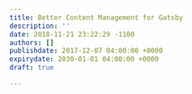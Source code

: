 ```yaml
---
title: Better Content Management for Gatsby
description: ''
date: 2018-11-21 23:22:29 -1100
authors: []
publishdate: 2017-12-07 04:00:00 +0000
expirydate: 2030-01-01 04:00:00 +0000
draft: true

---
```

